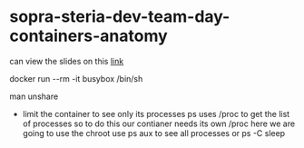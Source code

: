 # sopra-steria-dev-team-day-containers-anatomy

can view the slides on this [link](https://iypetrov.github.io/sopra-steria-dev-team-day-containers-anatomy)

docker run --rm -it busybox /bin/sh


man unshare

- limit the container to see only its processes
ps uses /proc to get the list of processes
so to do this our contianer needs its own /proc
here we are going to use the chroot
use ps aux to see all processes
or ps -C sleep
